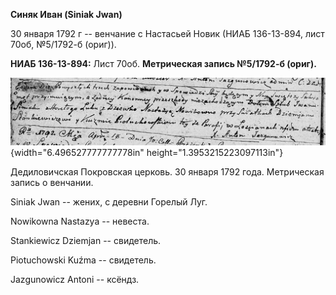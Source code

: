 **Синяк Иван (Siniak Jwan)**

30 января 1792 г -- венчание с Настасьей Новик (НИАБ 136-13-894, лист
70об, №5/1792-б (ориг)).

**НИАБ 136-13-894:** Лист 70об. **Метрическая запись №5/1792-б (ориг).**

![](./media/57a0299868b47bc270e39b620748dcdc62e7c403.png){width="6.496527777777778in"
height="1.3953215223097113in"}

Дедиловичская Покровская церковь. 30 января 1792 года. Метрическая
запись о венчании.

Siniak Jwan -- жених, с деревни Горелый Луг.

Nowikowna Nastazya -- невеста.

Stankiewicz Dziemjan -- свидетель.

Piotuchowski Kuźma -- свидетель.

Jazgunowicz Antoni -- ксёндз.
